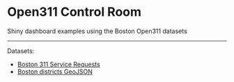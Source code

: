 # Open311 Control Room

Shiny dashboard examples using the Boston Open311 datasets

---
Datasets:
- [Boston 311 Service Requests](https://data.boston.gov/dataset/311-service-requests)
- [Boston districts GeoJSON](https://github.com/blackmad/neighborhoods)
